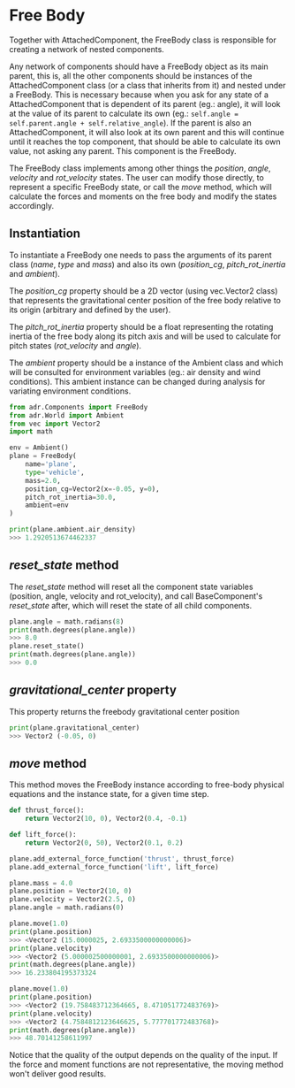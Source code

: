 # Free Body

Together with AttachedComponent, the FreeBody class is responsible for creating a network of nested components.

Any network of components should have a FreeBody object as its main parent, this is, all the other components should be instances of the AttachedComponent class (or a class that inherits from it) and nested under a FreeBody. This is necessary because when you ask for any state of a AttachedComponent that is dependent of its parent (eg.: angle), it will look at the value of its parent to calculate its own (eg.: ```self.angle = self.parent.angle + self.relative_angle```). If the parent is also an AttachedComponent, it will also look at its own parent and this will continue until it reaches the top component, that should be able to calculate its own value, not asking any parent. This component is the FreeBody.

The FreeBody class implements among other things the *position*, *angle*, *velocity* and *rot_velocity* states. The user can modify those directly, to represent a specific FreeBody state, or call the *move* method, which will calculate the forces and moments on the free body and modify the states accordingly.

## Instantiation
To instantiate a FreeBody one needs to pass the arguments of its parent class (*name*, *type* and *mass*) and also its own (*position_cg*, *pitch_rot_inertia* and *ambient*).

The *position_cg* property should be a 2D vector (using vec.Vector2 class) that represents the gravitational center position of the free body relative to its origin (arbitrary and defined by the user).

The *pitch_rot_inertia* property should be a float representing the rotating inertia of the free body along its pitch axis and will be used to calculate for pitch states (*rot_velocity* and *angle*).

The *ambient* property should be a instance of the Ambient class and which will be consulted for environment variables (eg.: air density and wind conditions). This ambient instance can be changed during analysis for variating environment conditions.

``` python
from adr.Components import FreeBody
from adr.World import Ambient
from vec import Vector2
import math

env = Ambient()
plane = FreeBody(
    name='plane',
    type='vehicle',
    mass=2.0,
    position_cg=Vector2(x=-0.05, y=0),
    pitch_rot_inertia=30.0,
    ambient=env
)

print(plane.ambient.air_density)
>>> 1.2920513674462337
```

## *reset_state* method
The *reset_state* method will reset all the component state variables (position, angle, velocity and rot_velocity), and call BaseComponent's *reset_state* after, which will reset the state of all child components.
``` python
plane.angle = math.radians(8)
print(math.degrees(plane.angle))
>>> 8.0
plane.reset_state()
print(math.degrees(plane.angle))
>>> 0.0
```

## *gravitational_center* property
This property returns the freebody gravitational center position
``` python
print(plane.gravitational_center)
>>> Vector2 (-0.05, 0)
```
## *move* method
This method moves the FreeBody instance according to free-body physical equations 
and the instance state, for a given time step.
``` python
def thrust_force():
    return Vector2(10, 0), Vector2(0.4, -0.1)

def lift_force():
    return Vector2(0, 50), Vector2(0.1, 0.2)

plane.add_external_force_function('thrust', thrust_force)
plane.add_external_force_function('lift', lift_force)

plane.mass = 4.0
plane.position = Vector2(10, 0)
plane.velocity = Vector2(2.5, 0)
plane.angle = math.radians(0)

plane.move(1.0)
print(plane.position)
>>> <Vector2 (15.0000025, 2.6933500000000006)>
print(plane.velocity)
>>> <Vector2 (5.000002500000001, 2.6933500000000006)>
print(math.degrees(plane.angle))
>>> 16.233804195373324

plane.move(1.0)
print(plane.position)
>>> <Vector2 (19.758483712364665, 8.471051772483769)>
print(plane.velocity)
>>> <Vector2 (4.7584812123646625, 5.777701772483768)>
print(math.degrees(plane.angle))
>>> 48.70141258611997
```

Notice that the quality of the output depends on the quality of the input. If
the force and moment functions are not representative, the moving method won't
deliver good results.